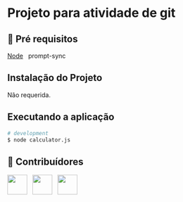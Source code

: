 # Projeto para atividade de git
 
## 🔐 Pré requisitos

<a href="https://nodejs.dev/">Node</a> &nbsp;
prompt-sync

## Instalação do Projeto

Não requerida.

## Executando a aplicação

```bash
# development
$ node calculator.js
```

## 🤝 Contribuídores

<a href="https://github.com/felipehaertelsenac"><img src="https://github.com/felipehaertelsenac.png" width="45" height="45"></a> &nbsp;
<a href="https://github.com/CauaSSaraiva"><img src="https://github.com/CauaSSaraiva.png" width="45" height="45"></a> &nbsp;
<a href="https://github.com/leonardobonato"><img src="https://github.com/leonardobonato.png" width="45" height="45"></a> &nbsp;

